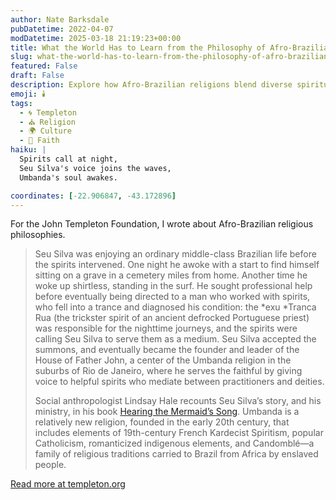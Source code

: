 ```yaml
---
author: Nate Barksdale
pubDatetime: 2022-04-07
modDatetime: 2025-03-18 21:19:23+00:00
title: What the World Has to Learn from the Philosophy of Afro-Brazilian Religions
slug: what-the-world-has-to-learn-from-the-philosophy-of-afro-brazilian-religions
featured: False
draft: False
description: Explore how Afro-Brazilian religions blend diverse spiritual elements to address modern life’s complexities.
emoji: 🕯️
tags:
  - 🌀 Templeton
  - ⛪ Religion
  - 🌍 Culture
  - 🙏 Faith
haiku: |
  Spirits call at night,  
  Seu Silva's voice joins the waves,  
  Umbanda's soul awakes.

coordinates: [-22.906847, -43.172896]
---
```


For the John Templeton Foundation, I wrote about Afro-Brazilian religious philosophies.

> Seu Silva was enjoying an ordinary middle-class Brazilian life before the spirits intervened. One night he awoke with a start to find himself sitting on a grave in a cemetery miles from home. Another time he woke up shirtless, standing in the surf. He sought professional help before eventually being directed to a man who worked with spirits, who fell into a trance and diagnosed his condition: the *exu *Tranca Rua (the trickster spirit of an ancient defrocked Portuguese priest) was responsible for the nighttime journeys, and the spirits were calling Seu Silva to serve them as a medium. Seu Silva accepted the summons, and eventually became the founder and leader of the House of Father John, a center of the Umbanda religion in the suburbs of Rio de Janeiro, where he serves the faithful by giving voice to helpful spirits who mediate between practitioners and deities.
>
> Social anthropologist Lindsay Hale recounts Seu Silva’s story, and his ministry, in his book [Hearing the Mermaid’s Song](https://bookshop.org/books/hearing-the-mermaid-s-song-the-umbanda-religion-in-rio-de-janeiro/9780826347336). Umbanda is a relatively new religion, founded in the early 20th century, that includes elements of 19th-century French Kardecist Spiritism, popular Catholicism, romanticized indigenous elements, and Candomblé—a family of religious traditions carried to Brazil from Africa by enslaved people.

[Read more at templeton.org](https://www.templeton.org/news/what-the-world-has-to-learn-from-the-philosophy-of-afro-brazilian-religions)
